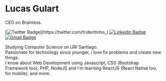 # Lucas Gulart
CEO on Brainless.

[![Twitter Badge](https://img.shields.io/badge/-@tridentinho_-dd0606?style=flat-square&labelColor=dd0606&logo=twitter&logoColor=white&link=https://twitter.com/tridentinho_)](https://twitter.com/tridentinho_) 
[![Linkedin Badge](https://img.shields.io/badge/-Lucas%20Gulart-dd0606?style=flat-square&logo=Linkedin&logoColor=white&link=https://www.linkedin.com/in/gulartlucas/)](https://www.linkedin.com/in/gulartlucas/) 
[![Gmail Badge](https://img.shields.io/badge/-olucasgulart@gmail.com-dd0606?style=flat-square&logo=Gmail&logoColor=white&link=mailto:olucasgulart@gmail.com)](mailto:olucasgulart@gmail.com)

Studying Computer Science on URI Santiago. <br>
Passionate for technology since younger, i love fix problems and create new things. <br>
I know about Web Development using Javascript, CSS (Bootstrap Framework too), PHP, NodeJS and i'm learning ReactJS (React Native too, for mobile), and more. 

<!--
**tridentinho/tridentinho** is a ✨ _special_ ✨ repository because its `README.md` (this file) appears on your GitHub profile.

"Nothing in this world beats good old persistence. Talent does not surpass. Nothing more common than talented failures. Genius does not overcome. Unrecognized geniuses is practically a cliche. Education does not exceed. The world is full of educated fools. Persistence and determination alone are powerful."
Here are some ideas to get you started:

- 🔭 I’m currently working on ...
- 🌱 I’m currently learning ...
- 👯 I’m looking to collaborate on ...
- 🤔 I’m looking for help with ...
- 💬 Ask me about ...
- 📫 How to reach me: ...
- 😄 Pronouns: ...
- ⚡ Fun fact: ...
-->
